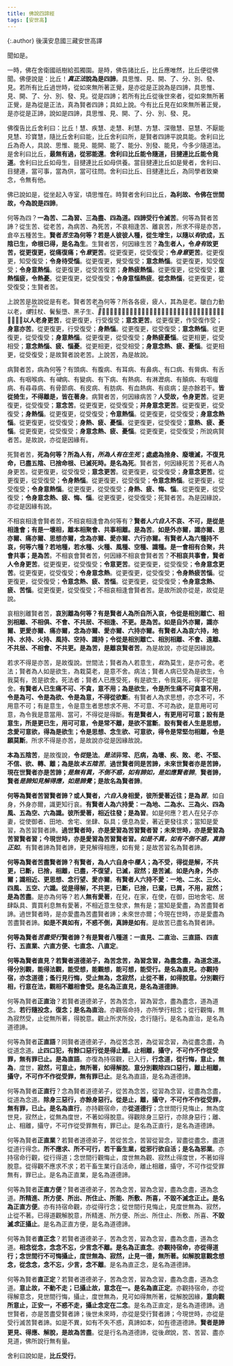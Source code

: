```yaml
---
title: 佛說四諦經
tags: [安世高]
---
```


{:.author}
後漢安息國三藏安世高譯

聞如是。

一時，佛在舍衛國祇樹給孤獨園。是時，佛告諸比丘，比丘應唯然，比丘便從佛聞。佛便說是：比丘！<b class="red"><i>真正法</i>說為是四諦</b>。具思惟、見、開、了、分、別、發、見。若所有比丘過世時，從如來無所著正覺，是亦從是正說為是四諦，具思惟、見、開、了、分、別、發、見。從是四諦；若所有比丘從後世來者，從如來無所著正覺，是為從是正法，真為賢者四諦；具如上說。今有比丘見在如來無所著正覺，是亦從是正諦，說如是四諦，具思惟、見、開、了、分、別、發、見。

佛復告比丘舍利曰：比丘！慧、疾慧、走慧、利慧、方慧、深徹慧、惡慧、不厭能見慧、珍寶慧，隨比丘舍利曰能，比丘舍利曰所，是賢者四諦平說具能。舍利曰比丘為奇人，具說、思惟、能見、能開、能了、能分、別發、能見，今多少隨道法。是舍利曰比丘，<b class="red">最無有過，從邪能還</b>。<b>舍利曰比丘能令隨道，目揵連比丘能令竟道</b>。舍利曰比丘如母生，目揵連比丘如母供養。當目揵連比丘如是覺者，舍利曰、目揵連，當可事，當為供，當可往問。舍利曰比丘、目揵連比丘，為同學者致樂念，令無有他。

佛已說如是，從坐起入寺室，頃思惟在。時賢者舍利曰比丘，<b>為利故、令佛在世間故，今為說是四諦</b>。

何等為四？<b class="red">一為苦、二為習、三為盡、四為道。四諦受行令滅苦</b>。何等為賢者苦諦？從生苦、從老苦，為病苦、為死苦，不哀相逢苦、離哀苦，所求不得是亦苦，倉卒五種苦生。<b>賢者<i>苦生</i>為何等？若是人彼彼人種，從生增生，以隨以<i>有</i>欲成，五陰已生，命根已得，是名為生</b>。生賢者苦，何因緣生苦？<b class="limegreen">為生者人，令<i>身有</i>故更苦，從更復更，從痛復痛；令<i>意</i>更苦</b>。從更復更，從受復受；<b>令<i>身意</i>更苦</b>。從更復更，知受復受；<b>令身待受惱</b>。從更復更，覺受復受；<b>意念熱惱</b>。從更復更，知受復受；<b>令身意熱惱</b>。從更復更，從受苦復苦；<b>身熱疲熱惱</b>。從更復更，從受復受；<b>意熱惱疲，令熱憂</b>。從更復更，從受復受；<b>令身意惱熱疲</b>。<b>從念熱惱</b>，從更復更，從受復受；生賢者苦。

上說苦是故說從是有老。賢者苦老為何等？所各各疲，疲人，其為是老。皺白力動以老，<dfn class="驼背"><ruby>僂<rt>lǚ</rt></ruby></dfn><ruby>拄<rt>zhǔ</rt></ruby>杖、鬢髮墮、黑子生、<dfn title="同变，改变。"><ruby>𭣛<rt>biàn</rt></ruby></dfn>𭣛、根已熟、身欲壞、色已轉、老已壽；是名為老。老賢者苦，何因緣說老苦？<b class="red">以人老身更苦</b>，從更復更，行受復受；<b>意念更苦</b>。從更復更，作受復作受；<b>身意亦苦</b>。從更復更，行受復受；<b>身熱惱</b>。從更復更，從受復受；<b>意念熱惱</b>。從更復更，從受復受；<b>身意熱惱</b>。從更復更，從受復受；<b>身熱疲憂惱</b>。從更相更，從受相受；<b>意念熱惱、疲、惱憂</b>。從更相更，從受相受；<b>身意念熱、疲、憂惱</b>。從更相更，從受復受；是故賢者說老苦。上說苦，為是故說。

病賢者苦，病為何等？有頭病、有腹病、有耳病、有鼻病、有口病、有脣病、有舌病、有咽喉病、有<dfn title="呕吐，打呃。"><ruby>噦<rt>yuě</rt></ruby></dfn>病、有變病、有下病、有熱病、有淋<ruby>瀝<rt>lì</rt></ruby>病、有顛病、有咽癅病、有尋尋病、有骨節病、有皮病、有肪病、有血熱病、有痰病；是亦餘若干。<b class="red">皆從猗生，不得離是，皆在著身</b>。病賢者苦，何因緣病苦？<b class="red">人受故，令身更苦</b>。從更復更，從受復受；<b>意念苦</b>。從更復更，從受復受；<b>并身意念更苦</b>。從更復更，從受復受；<b>身熱惱</b>。從更復更，從受復受；<b>令意熱惱</b>。從更復更，從受復受；<b>身意念熱惱</b>。從更復更，從受復受；<b>身熱、疲、憂惱</b>。從更復更，從受復受；<b>意熱、疲、憂惱</b>。從更復更，從受復受；<b>身意念熱、疲、憂惱</b>。從更復更，從受復受；所說病賢者苦。是故說，亦從是因緣有。

死賢者苦，<b>死為何等？所為人有，<em class="red">所為<i>人有</i>在生死</em>；處處為捨身、廢壞滅，不復見命，已盡五陰、已捨命根、已滅死時。是名為死</b>。賢者苦，何因緣死苦？死者人為身更苦。從更復更，從受復受；<b>意念更苦</b>。從更復更，從受復受；<b>身意念更苦</b>。從更復更，從受復受；<b>令身熱惱</b>。從更復更，從受復受；<b>令意念熱惱</b>。從更復更，從受復受；<b>令身意熱惱</b>。從更復更，從受復受；<b>身熱、疲、悔、惱</b>。從更復更，從受復受；<b>令身意念熱、疲、悔、惱</b>。從更復更，從受復受；死賢者苦。為是因緣說，亦從是因緣有說。

不相哀相逢會賢者苦，不相哀相逢會為何等有？<b class="red">賢者人<i>六自入</i>不哀、不可，是從是相逢會；有是一壞相，離本相聚會、共事相離。是為苦</b>。<b class="red">如是外亦爾，識亦爾、思亦爾、痛亦爾、思想亦爾，念為亦爾、愛亦爾、六行亦爾。有賢者人為六種持不哀，何等六種？若地種，若水種、火種、風種、空種、識種。是一會相有合聚，共會共事；是為苦</b>。不相哀會賢者苦，何因緣不相哀會賢者苦？<b class="red">不相哀共事會，賢者人令身更苦</b>。從更復更，從受復受；<b>令意更苦</b>。從更復更，從受復受；<b>令身意念更苦</b>。從更復更，從受復受；<b>令身意念熱</b>。從更復更，從受復受；<b>令身熱疲苦惱</b>。從更復更，從受復受；<b>令意念熱、疲、苦惱</b>。從更復更，從受復受；<b>令身意念熱、疲、苦惱</b>。從更復更，從受復受；不相哀相逢會賢者苦。是故所說亦從是，故從是說。

哀相別離賢者苦，<b>哀別離為何等？有是賢者人為所自所入哀，令從是相別離亡、相別相離、不相俱、不會、不共居、不相逢、不更。是為苦。如是自外亦爾，識亦爾、更愛亦爾、痛亦爾，念為亦爾、愛亦爾、六持亦爾。有賢者人為哀六持，地持、水持、火持、風持、空持、識持；令從是相別離亡、相別相離、不會、遠離、不共居、不相會、不共更。是為苦，是離哀賢者苦</b>。為是故說，亦從是因緣說。

若求不得是亦苦，是故復說。世間法；賢者為人若意生，<dfn title="安上，强加于人。">栽</dfn>為莫生，是亦可舍。老法；賢者為人如是欲生，為栽莫老，是意不舍。病法；賢者人病已受為是欲生，令我莫有，苦是欲舍。死法者；賢者人已應受死，有是欲生，令我莫死，得不從是舍。<b class="red">有賢者人已生痛不可、不貪，意不用；為是欲生，令是所生痛不可貪意不用，令是為可、令是為欲、令是為意，不得從欲斷</b>。有賢者人為求思想，亦念不可，不用意不可；有是意生，令是意生者思想求不用、不可意、不可為欲，是意用可可意，為令我是意當用、當可，不得從是得斷。<b class="red">有是賢者人，有更用可可意；設有是意生，所是更已生，用可可意，令是常不離，是欲不當斷</b>。<b class="red">設有賢者人生是思想，念愛可意欲，得為是欲生；令是思想、念生欲、可意欲，得令是常堅勿相離，令是願莫斷</b>。所求不得是亦苦，是故說亦從是因緣故說。

<b class="limegreen">本為五陰苦</b>，是故復說，<b>令<em>從</em>是法</b>。<b class="red"><i>是法</i>非常、厄病，為壞、疾、敗、老、不堅、不信、欲、轉、離；為是故<i>本五陰苦</i></b>。<b>過世賢者同是苦諦，未來世賢者亦是苦諦，現在世賢者亦是苦諦；<em class="red">是無有異，不倒不惑，如有諦如，是如應賢者諦</em></b>。<b>賢者諦，賢者<em class="red">是諦知見解得應，如是諦覺</em>；是故名為賢者諦</b>。

<b class="limegreen">何等為賢者苦習賢者諦？或人賢者，<i>六自入</i>身相愛，彼所愛著近往；是為<i>習</i></b>。如自身，外身亦爾，識更知行哀。<b class="limegreen">有賢者人為六持愛：一為地、二為水、三為火、四為風、五為空、六為識。彼所愛著，相近往發；是為習</b>。<span class="red">如是何應？若人在兒子亦妻，從使御者、田地、舍宅、坐肆、臥具；便息為愛，著近更發往求；當知是愛習，為苦習賢者諦</span>。<b>過世賢者時，亦是愛習為苦習賢者習；未來世時，亦是愛習為苦習賢者習；今現世時，亦是愛習為苦習賢者習。<em class="red">如是不異，如有不倒不惑，真諦正如</em></b>。有賢者諦為賢者諦，更見解得相應，如有覺；是故苦習名為賢者諦。

<b class="limegreen">何等為賢者苦盡賢者諦？有賢者，為人六自身中<i>種入</i>；為不受，得從是解，不共更，已斷，已捨，相離，已盡，不復望，已滅，寂然；是苦滅</b>。<b class="red">如是內身，外亦爾；識相近、更思想、念行望、愛亦爾</b>。<b class="limegreen">有賢者人六持不愛：一地、二水、三火、四風、五空、六識。從是得解，不共更，已斷，已捨，已棄，已異，不用，寂然；是為苦盡</b>。<span class="red">是亦為何等？若人<b>無有愛著</b>，在兒，在家，在使，在御，田地舍宅、居肆臥具、賣買利息無有愛著，不相近意生發求，無有是；當知是愛盡，為苦盡賢者諦</span>。過世賢者時，是亦愛盡為苦盡賢者諦；未來世亦爾；今現在世時，亦是愛盡為苦盡賢者諦。<b>如是不異如有，不惑不倒，真諦是如有</b>。是故苦已盡名為賢者諦。

<b>何等為賢者<i>苦盡受行</i>賢者諦？有是賢者八種道：一直見、二直治、三直語、四直行、五直業、六直方便、七直念、八直定</b>。

<b class="red">何等為賢者<b>直見</b>？若賢者道德弟子，為苦念苦，為習念習，為盡念盡，為道念道。得分別觀，能得法觀，能受想，能觀想，能可想，能受行。是名為直見。亦觀持宿，亦念道德；蚤行見行悔，受止無為，念寂然，止從不著，如得脫意。分別觀行相，行意在法，觀相不離相會受。是名為正直見，是名為道德諦</b>。

何等為賢者<b>正直治</b>？若賢者道德弟子，苦為苦念，習為習念，盡為盡念，道為道念。<b class="red">若行隨投念，復念；是名為直治</b>。亦觀宿命持，亦所學行相念；從行觀悔，無為寂然受，止從無所著，得脫意。觀止所求所投，念行隨行。是名為直治，是名為道德諦。

何等為賢者<b>正直語</b>？同賢者道德弟子，為從苦念苦，為從習念習，為從盡念盡，為從道念道。<b class="red">止四口犯，有餘口惡行從是得止離。止相離，攝守，不可作不作從受罪，無有罪已止。是為直語</b>。亦復為持宿觀，已入行，<b>行念道，從行悔，意止，無為</b>，度世，<b>寂然，可意止，無所著，如得解脫</b>。<b>意分別觀除四口惡行，離止相離，攝守，不可作不作從受罪，無有罪已止</b>。是名為直語，是名為道德諦。

何等為賢者<b>正直行</b>？念為賢者道德弟子，從苦為念苦，從習為念習，從盡為念盡，從道為念道。<b class="red">除身三惡行，亦餘身惡行。從是止，離，攝守，不可作不作從受罪，無有罪，已止。是名為直行</b>。亦持觀宿命，亦<b>從道德行</b>；念世間行見悔止，無為度世見，寂然止，從無為度世，不著如得脫意。得觀除身三惡行，亦除身惡行；離、止、相離，攝守，不可作從受罪無有，罪已止。是名為正直行，是名為道德諦。

何等為賢者<b>正直業</b>？若賢者道德弟子，苦從苦念，苦習從習念，習盡從盡念，盡道從道行得念。<b class="red">所不應求、所不可行，若干畜生業，從邪行欲自活；是名為邪業</b>。亦持宿命行觀，從行得道；念世間行觀悔止，度世無為觀、寂然止得度世，不著如得脫意。從得觀不應求不求；若干畜生業行自活命，離止相離，攝守，不可作從受罪無有，罪已止。是名為正直業，是名為道德諦。

何等為賢者<b>正直方便</b>？賢者道德弟子，苦為念苦，習為念習，盡為念盡，道為念道。<b class="red">所精進、所方便、所出、所住止、所能、所敷、所喜，不毀不滅念正止。是名為正直方便</b>。亦有持宿命觀，亦從得行念；從世間行見悔止，見度世無為、寂然，止從不著。已得道觀解脫意，所精進、所方便、所出、所住止、所敷、所喜、<b class="limegreen">不毀滅<i>念</i>正攝止</b>。是名為正直方便，是名為道德諦。

何等為賢者<b>直正念</b>？若賢者道德弟子，苦為念苦，習為念習，盡為念盡，道為念道。<b class="red">相念從念，念念不忘，少言念不離。是名為正直念</b>。<b>亦觀持宿命，亦從得道行；念世間行不可悔攝止，度世無為、寂然，止見一德，無所著。如解脫意觀念想念，從念念，念不忘，少言，念不離</b>。是名為直正念，是名為道德諦。

何等為賢者<b>直正定</b>？若賢者道德弟子，苦為念苦，習為念習，盡為念盡，道為念道。<b class="limegreen">意止故，不動不走；已攝止故，意念在一。是名為直正定</b>。亦觀持宿命，亦從得解意念，見世間行悔，攝止，度世無為，見可如得無所著，從解脫因緣，<b>意向觀所意止，正安一，不惑不走，攝止念定在二念</b>。是名為正直定，是名為道德諦。過世賢者，亦是苦盡受賢者諦；後世未來時，亦從是受行賢者諦；今現世時，亦從是受行滅苦賢者諦。如是不異，如有不失不惑，真諦如本，如有德道德諦。<b class="red">賢者是諦更見、得應、解脫，是故為苦盡</b>。從是行名為道德諦，從後<dfn title="聚集。"><ruby>斂<rt>liǎn</rt></ruby></dfn>說，苦、苦習、盡亦見道，佛所說行無有量。

舍利曰說如是，<b>比丘受行</b>。